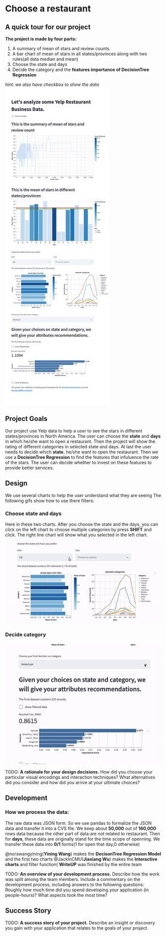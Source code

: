 # Choose a restaurant

## A quick tour for our project
**The project is made by four parts:**
1. A summary of mean of stars and review counts.
2. A bar chart of mean of stars in all states/provinces along with two rules(all data median and mean)
3. Choose the state and days
4. Decide the category and the **features importance of DecisionTree Regression**

*hint: we also have checkbox to show the data*
![](overview.jpg)

## Project Goals
Our project use Yelp data to help a user to see the stars in different states/provinces in North America. The user can choose the **state** and **days** in which he/she want to open a restaurant. Then the project will show the rating of different categories in selected state and days. At last the user needs to decide which **state.** he/she want to open the restaurant. Then we use a **DecisionTree Regression** to find the features that infuluence the rate of the stars. The user can decide whether to invest on these features to provide better services.

## Design
We use several charts to help the user understand what they are seeing
The following gifs show how to use there filters:
### Choose state and days
Here in these two charts. After you choose the state and the days, you can click on the left chart to choose multiple categories by press **SHIFT** and click. The right line chart will show what you selected in the left chart.
![filter_data](filter_data.gif)

### Decide category
![category](choose_category.gif)

TODO: **A rationale for your design decisions.** How did you choose your particular visual encodings and interaction techniques? What alternatives did you consider and how did you arrive at your ultimate choices?

## Development

### How we process the data:
The raw data was JSON form. So we use pandas to formalize the JSON data and transfer it into a CVS file. We keep about **50,000** out of **160,000** rows data because the other part of data are not related to restaurant. Then for **days**, these data are originally stand for the time scope of openning. We transfer these data into **0/1** forms(1 for open that day,0 otherwise)

@norawangyining(**Yining Wang**) makes the **DecisonTree Regression Model** and the first two charts
@JackInCMU(**Jiaxiang Wu**) makes the **Interactive charts** and filter function(
**WriteUP** was finished by the entire team

[//]: # (Yining Wang:)
[//]: # (Jiaxiang Ww: spent about 15 hours in total, the interactive charts took the most time)

TODO: **An overview of your development process.** Describe how the work was split among the team members. Include a commentary on the development process, including answers to the following questions: Roughly how much time did you spend developing your application (in people-hours)? What aspects took the most time?

## Success Story

TODO:  **A success story of your project.** Describe an insight or discovery you gain with your application that relates to the goals of your project.
